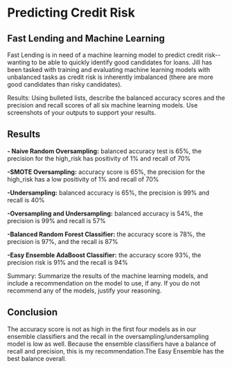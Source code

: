 # Predicting Credit Risk

## Fast Lending and Machine Learning
Fast Lending is in need of a machine learning model to predict credit risk--wanting to be able to quickly identify good candidates for loans. Jill has been tasked with training and evaluating machine learning models with unbalanced tasks as credit risk is inherently imbalanced (there are more good candidates than risky candidates).


Results: Using bulleted lists, describe the balanced accuracy scores and the precision and recall scores of all six machine learning models. Use screenshots of your outputs to support your results.

## Results

**- Naive Random Oversampling:** balanced accuracy test is 65%, the precision for the high_risk has positivity of 1% and recall of 70%

**-SMOTE Oversampling:** accuracy score is 65%, the precision for the high_risk has a low positivity of 1% and recall of 70%

**-Undersampling:** balanced accuracy is 65%, the precision is 99% and recall is 40%

**-Oversampling and Undersampling:** balanced accuracy is 54%, the precision is 99% and recall is 57%

**-Balanced Random Forest Classifier:** the accuracy score is 78%, the precision is 97%, and the recall is 87%

**-Easy Ensemble AdaBoost Classifier:** the accuracy score 93%, the precision risk is 91% and the recall is 94%

Summary: Summarize the results of the machine learning models, and include a recommendation on the model to use, if any. If you do not recommend any of the models, justify your reasoning.
## Conclusion
The accuracy score is not as high in the first four models as in our ensemble classifiers and the recall in the oversampling/undersampling model is low as well. Because the ensemble classifiers have a balance of recall and precision, this is my recommendation.The Easy Ensemble has the best balance overall. 
